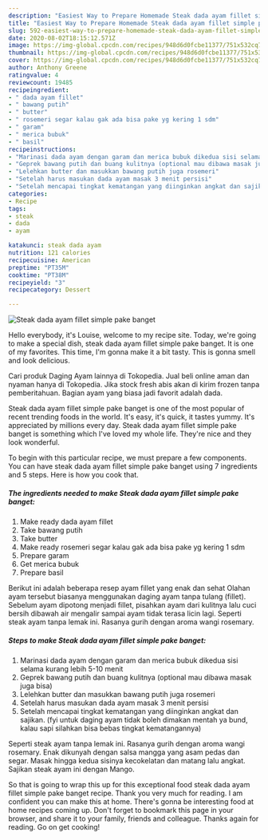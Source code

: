 ```yaml
---
description: "Easiest Way to Prepare Homemade Steak dada ayam fillet simple pake banget"
title: "Easiest Way to Prepare Homemade Steak dada ayam fillet simple pake banget"
slug: 592-easiest-way-to-prepare-homemade-steak-dada-ayam-fillet-simple-pake-banget
date: 2020-08-02T18:15:12.571Z
image: https://img-global.cpcdn.com/recipes/948d6d0fcbe11377/751x532cq70/steak-dada-ayam-fillet-simple-pake-banget-foto-resep-utama.jpg
thumbnail: https://img-global.cpcdn.com/recipes/948d6d0fcbe11377/751x532cq70/steak-dada-ayam-fillet-simple-pake-banget-foto-resep-utama.jpg
cover: https://img-global.cpcdn.com/recipes/948d6d0fcbe11377/751x532cq70/steak-dada-ayam-fillet-simple-pake-banget-foto-resep-utama.jpg
author: Anthony Greene
ratingvalue: 4
reviewcount: 19485
recipeingredient:
- " dada ayam fillet"
- " bawang putih"
- " butter"
- " rosemeri segar kalau gak ada bisa pake yg kering 1 sdm"
- " garam"
- " merica bubuk"
- " basil"
recipeinstructions:
- "Marinasi dada ayam dengan garam dan merica bubuk dikedua sisi selama kurang lebih 5-10 menit"
- "Geprek bawang putih dan buang kulitnya (optional mau dibawa masak juga bisa)"
- "Lelehkan butter dan masukkan bawang putih juga rosemeri"
- "Setelah harus masukan dada ayam masak 3 menit persisi"
- "Setelah mencapai tingkat kematangan yang diinginkan angkat dan sajikan. (fyi untuk daging ayam tidak boleh dimakan mentah ya bund, kalau sapi silahkan bisa bebas tingkat kematangannya)"
categories:
- Recipe
tags:
- steak
- dada
- ayam

katakunci: steak dada ayam 
nutrition: 121 calories
recipecuisine: American
preptime: "PT35M"
cooktime: "PT38M"
recipeyield: "3"
recipecategory: Dessert

---
```



![Steak dada ayam fillet simple pake banget](https://img-global.cpcdn.com/recipes/948d6d0fcbe11377/751x532cq70/steak-dada-ayam-fillet-simple-pake-banget-foto-resep-utama.jpg)

Hello everybody, it's Louise, welcome to my recipe site. Today, we're going to make a special dish, steak dada ayam fillet simple pake banget. It is one of my favorites. This time, I'm gonna make it a bit tasty. This is gonna smell and look delicious.

Cari produk Daging Ayam lainnya di Tokopedia. Jual beli online aman dan nyaman hanya di Tokopedia. Jika stock fresh abis akan di kirim frozen tanpa pemberitahuan. Bagian ayam yang biasa jadi favorit adalah dada.

Steak dada ayam fillet simple pake banget is one of the most popular of recent trending foods in the world. It's easy, it's quick, it tastes yummy. It's appreciated by millions every day. Steak dada ayam fillet simple pake banget is something which I've loved my whole life. They're nice and they look wonderful.


To begin with this particular recipe, we must prepare a few components. You can have steak dada ayam fillet simple pake banget using 7 ingredients and 5 steps. Here is how you cook that.

<!--inarticleads1-->

##### The ingredients needed to make Steak dada ayam fillet simple pake banget:

1. Make ready  dada ayam fillet
1. Take  bawang putih
1. Take  butter
1. Make ready  rosemeri segar kalau gak ada bisa pake yg kering 1 sdm
1. Prepare  garam
1. Get  merica bubuk
1. Prepare  basil


Berikut ini adalah beberapa resep ayam fillet yang enak dan sehat Olahan ayam tersebut biasanya menggunakan daging ayam tanpa tulang (fillet). Sebelum ayam dipotong menjadi fillet, pisahkan ayam dari kulitnya lalu cuci bersih dibawah air mengalir sampai ayam tidak terasa licin lagi. Seperti steak ayam tanpa lemak ini. Rasanya gurih dengan aroma wangi rosemary. 

<!--inarticleads2-->

##### Steps to make Steak dada ayam fillet simple pake banget:

1. Marinasi dada ayam dengan garam dan merica bubuk dikedua sisi selama kurang lebih 5-10 menit
1. Geprek bawang putih dan buang kulitnya (optional mau dibawa masak juga bisa)
1. Lelehkan butter dan masukkan bawang putih juga rosemeri
1. Setelah harus masukan dada ayam masak 3 menit persisi
1. Setelah mencapai tingkat kematangan yang diinginkan angkat dan sajikan. (fyi untuk daging ayam tidak boleh dimakan mentah ya bund, kalau sapi silahkan bisa bebas tingkat kematangannya)


Seperti steak ayam tanpa lemak ini. Rasanya gurih dengan aroma wangi rosemary. Enak dikunyah dengan salsa mangga yang asam pedas dan segar. Masak hingga kedua sisinya kecokelatan dan matang lalu angkat. Sajikan steak ayam ini dengan Mango. 

So that is going to wrap this up for this exceptional food steak dada ayam fillet simple pake banget recipe. Thank you very much for reading. I am confident you can make this at home. There's gonna be interesting food at home recipes coming up. Don't forget to bookmark this page in your browser, and share it to your family, friends and colleague. Thanks again for reading. Go on get cooking!
